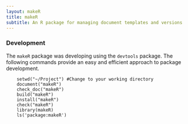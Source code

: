 ```yaml
---
layout: makeR
title: makeR
subtitle: An R package for managing document templates and versions
---
```


### Development
The `makeR` package was developing using the `devtools` package. The following commands provide an easy and efficient approach to package development.

		setwd("~/Project") #Change to your working directory
		document("makeR")
		check_doc("makeR")
		build("makeR")
		install("makeR")
		check("makeR")
		library(makeR)
		ls('package:makeR')
